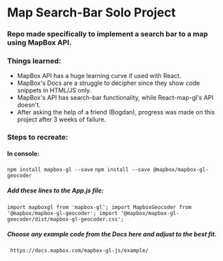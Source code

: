 # Map Search-Bar Solo Project
### Repo made specifically to implement a search bar to a map using MapBox API.



### Things learned:
* MapBox API has a huge learning curve if used with React. 
* MapBox's Docs are a struggle to decipher since they show code snippets in HTML/JS only.
* MapBox's API has search-bar functionality, while React-map-gl's API doesn't.
* After asking the help of a friend (Bogdan), progress was made on this project after 3 weeks of failure.

### Steps to recreate:

#### In console:
`
npm install mapbox-gl --save
`
`
npm install --save @mapbox/mapbox-gl-geocoder
`
##### Add these lines to the App.js file:
`
import mapboxgl from 'mapbox-gl';
import MapboxGeocoder from '@mapbox/mapbox-gl-geocoder';
import '@mapbox/mapbox-gl-geocoder/dist/mapbox-gl-geocoder.css';
`
##### Choose any example code from the Docs here and adjust to the best fit.
`
https://docs.mapbox.com/mapbox-gl-js/example/`
